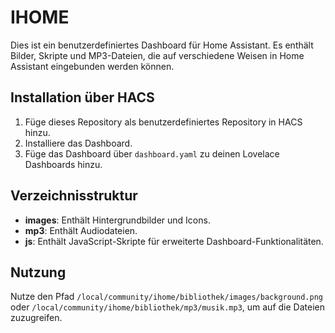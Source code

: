 # IHOME

Dies ist ein benutzerdefiniertes Dashboard für Home Assistant. Es enthält Bilder, Skripte und MP3-Dateien, die auf verschiedene Weisen in Home Assistant eingebunden werden können.

## Installation über HACS

1. Füge dieses Repository als benutzerdefiniertes Repository in HACS hinzu.
2. Installiere das Dashboard.
3. Füge das Dashboard über `dashboard.yaml` zu deinen Lovelace Dashboards hinzu.

## Verzeichnisstruktur

- **images**: Enthält Hintergrundbilder und Icons.
- **mp3**: Enthält Audiodateien.
- **js**: Enthält JavaScript-Skripte für erweiterte Dashboard-Funktionalitäten.

## Nutzung

Nutze den Pfad `/local/community/ihome/bibliothek/images/background.png` oder `/local/community/ihome/bibliothek/mp3/musik.mp3`, um auf die Dateien zuzugreifen.
